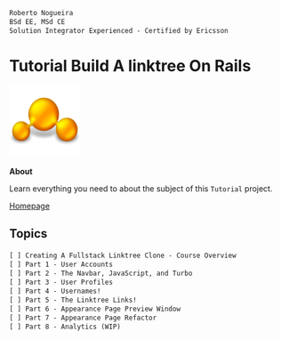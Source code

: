 ```
Roberto Nogueira  
BSd EE, MSd CE
Solution Integrator Experienced - Certified by Ericsson
```
# Tutorial Build A linktree On Rails

![tutorial image](images/tutorial.png)

**About**

Learn everything you need to about the subject of this `Tutorial` project.

[Homepage](https://learn.deanin.com/courses/take/build-a-linktree-on-rails/texts/36326590-creating-a-linktree-clone-with-ruby-on-rails-7)

## Topics
```
[ ] Creating A Fullstack Linktree Clone - Course Overview
[ ] Part 1 - User Accounts
[ ] Part 2 - The Navbar, JavaScript, and Turbo
[ ] Part 3 - User Profiles
[ ] Part 4 - Usernames!
[ ] Part 5 - The Linktree Links!
[ ] Part 6 - Appearance Page Preview Window
[ ] Part 7 - Appearance Page Refactor
[ ] Part 8 - Analytics (WIP)
```
